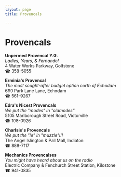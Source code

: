 ```yaml
---
layout: page 
title: Provencals

---
```



# Provencals


 **Unpermed Provencal Y.G.**  
_Ladies, Years, & Fernando!_  
4 Water Works Parkway, Golfstone  
☎ 358-5055

**Erminia's Provencal**  
_The most sought-after budget option north of Echodam_  
690 Park Lane Lane, Echodam  
☎ 561-9267

**Edra's Nicest Provencals**  
_We put the "modes" in "alamodes"_  
5105 Marlborough Street Road, Victorville  
☎ 108-0926

**Charlsie's Provencals**  
_We put the "le" in "muzzle"!!!_  
The Angel Islington & Pall Mall, Indiaton  
☎ 888-7117

**Mechanics Provencalses**  
_You might have heard about us on the radio_  
Electric Company & Fenchurch Street Station, Kilostone  
☎ 941-0835


